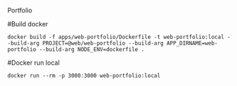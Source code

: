 Portfolio

#Build docker

```
docker build -f apps/web-portfolio/Dockerfile -t web-portfolio:local --build-arg PROJECT=@web/web-portfolio --build-arg APP_DIRNAME=web-portfolio --build-arg NODE_ENV=dockerfile .
```

#Docker run local

```
docker run --rm -p 3000:3000 web-portfolio:local
```
